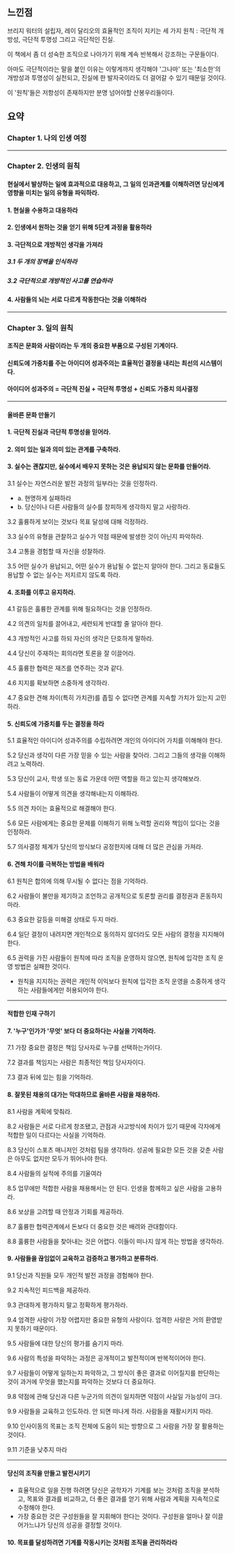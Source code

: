 ## 느낀점

브리지 워터의 설립자, 레이 달리오의 효율적인 조직이 지키는 세 가지 원칙 : 극단적 개방성, 극단적 투명성 그리고 극단적인 진실.

이 책에서 좀 더 성숙한 조직으로 나아가기 위해 계속 반복해서 강조하는 구문들이다.

아마도 극단적이라는 말을 붙인 이유는 이렇게까지 생각해야 '그나마' 또는 '최소한'의 개방성과 투명성이 실천되고, 진실에 한 발자국이라도 더 걸어갈 수 있기 때문일 것이다.

이 '원칙'들은 저항성이 존재하지만 분명 넘어야할 산봉우리들이다.

## 요약
### Chapter 1. 나의 인생 여정

---

### Chapter 2. 인생의 원칙
#### 현실에서 발샹하는 일에 효과적으로 대응하고, 그 일의 인과관계를 이해하려면 당신에게 영향을 미치는 일의 유형을 파익하라.
#### 1. 현실을 수용하고 대응하라
#### 2. 인생에서 원하는 것을 얻기 위해 5단계 과정을 활용하라
#### 3. 극단적으로 개방적인 생각을 가져라
##### 3.1 두 개의 장벽을 인식하라
##### 3.2 극단적으로 개방적인 사고를 연습하라
#### 4. 사람들의 뇌는 서로 다르게 작동한다는 것을 이해하라

---

### Chapter 3. 일의 원칙
#### 조직은 문화와 사람이라는 두 개의 중요한 부품으로 구성된 기계이다.
#### 신뢰도에 가중치를 주는 아이디어 성과주의는 효율적인 결정을 내리는 최선의 시스템이다.
#### 아이디어 성과주의 = 극단적 진실 + 극단적 투명성 + 신뢰도 가중치 의사결정
---
#### 올바른 문화 만들기
#### 1. 극단적 진실과 극단적 투명성을 믿어라.
#### 2. 의미 있는 일과 의미 있는 관계를 구축하라.
#### 3. 실수는 괜찮지만, 실수에서 배우지 못하는 것은 용납되지 않는 문화를 만들어라.

3.1 실수는 자연스러운 발전 과정의 일부라는 것을 인정하라.
- a. 현명하게 실패하라
- b. 당신이나 다른 사람들의 실수를 창피하게 생각하지 말고 사랑하라.

3.2 훌륭하게 보이는 것보다 목표 달성에 대해 걱정하라.

3.3 실수의 유형을 관찰하고 실수가 약점 때문에 발생한 것이 아닌지 파악하라.

3.4 고통을 경험할 때 자신을 성찰하라.

3.5 어떤 실수가 용납되고, 어떤 실수가 용납될 수 없는지 알아야 한다. 그리고 동료들도 용납할 수 없는 실수는 저지르지 않도록 하라.

#### 4. 조화를 이루고 유지하라.

4.1 갈등은 훌륭한 관계를 위해 필요하다는 것을 인정하라.

4.2 의견의 일치를 끌어내고, 세련되게 반대할 줄 알아야 한다.

4.3 개방적인 사고를 하되 자신의 생각은 단호하게 말하라.

4.4 당신이 주재하는 회의라면 토론을 잘 이끌어라.

4.5 훌륭한 협력은 재즈를 연주하는 것과 같다.

4.6 지지를 확보하면 소중하게 생각하라.

4.7 중요한 견해 차이(특히 가치관)를 좁힐 수 없다면 관계를 지속할 가치가 있는지 고민하라.

#### 5. 신뢰도에 가중치를 두는 결정을 하라

5.1 효율적인 아이디어 성과주의를 수립하려면 개인의 아이디어 가치를 이해해야 한다.

5.2 당신과 생각이 다른 가장 믿을 수 있는 사람을 찾아라. 그리고 그들의 생각을 이해하려고 노력하라.

5.3 당신이 교사, 학생 또는 동료 가운데 어떤 역할을 하고 있는지 생각해보라.

5.4 사람들이 어떻게 의견을 생각해내는지 이해하라.

5.5 의견 차이는 효율적으로 해결해야 한다.

5.6 모든 사람에게는 중요한 문제를 이해하기 위해 노력할 권리와 책임이 있다는 것을 인정하라.

5.7 의사결정 체계가 당신의 방식보다 공정한지에 대해 더 많은 관심을 가져라.

#### 6. 견해 차이를 극복하는 방법을 배워라

6.1 원칙은 합의에 의해 무시될 수 없다는 점을 기억하라.

6.2 사람들이 불만을 제기하고 조언하고 공개적으로 토론할 권리를 결정권과 혼동하지 마라.

6.3 중요한 갈등을 미해결 상태로 두지 마라.

6.4 일단 결정이 내려지면 개인적으로 동의하지 않더라도 모든 사람의 결정을 지지해야 한다.

6.5 권력을 가진 사람들이 원칙에 따라 조직을 운영하지 않으면, 원칙에 입각한 조직 운영 방법은 실패한 것이다.
- 원칙을 지지하는 권력은 개인적 이익보다 원칙에 입각한 조직 운영을 소중하게 생각하는 사람들에게만 허용되어야 한다.
---
#### 적합한 인재 구하기

#### 7. '누구'인가가 '무엇' 보다 더 중요하다는 사실을 기억하라.

7.1 가장 중요한 결정은 책임 당사자로 누구를 선택하는가이다.

7.2 결과를 책임지는 사람은 최종적인 책임 당사자이다.

7.3 결과 뒤에 있는 힘을 기억하라.

#### 8. 잘못된 채용의 대가는 막대하므로 올바른 사람을 채용하라.

8.1 사람을 계획에 맞춰라.

8.2 사람들은 서로 다르게 창조됐고, 관점과 사고방식에 차이가 있기 때문에 각자에게 적합한 일이 다르다는 사실을 기억하라.

8.3 당신이 스포츠 매니저인 것처럼 팀을 생각하라. 성공에 필요한 모든 것을 갖춘 사람은 아무도 없지만 모두가 뛰어나야 한다.

8.4 사람들의 실적에 주의를 기울여라

8.5 업무에만 적합한 사람을 채용해서는 안 된다. 인생을 함께하고 싶은 사람을 고용하라.

8.6 보상을 고려할 때 안정과 기회를 제공하라.

8.7 훌륭한 협력관계에서 돈보다 더 중요한 것은 배려와 관대함이다.

8.8 훌륭한 사람들을 찾아내는 것은 어렵다. 이들이 떠나지 않게 하는 방법을 생각하라.

#### 9. 사람들을 끊임없이 교육하고 검증하고 평가하고 분류하라.

9.1 당신과 직원들 모두 개인적 발전 과정을 경험해야 한다.

9.2 지속적인 피드백을 제공하라.

9.3 관대하게 평가하지 말고 정확하게 평가하라.

9.4 엄격한 사랑이 가장 어렵지만 중요한 유형의 사랑이다. 엄격한 사랑은 거의 환영받지 못하기 때문이다.

9.5 사람들에 대한 당신의 평가를 숨기지 마라.

9.6 사람의 특성을 파악하는 과정은 공개적이고 발전적이며 반복적이어야 한다.

9.7 사람들이 어떻게 일하는지 파악하고, 그 방식이 좋은 결과로 이어질지를 판단하는 것이 과거에 무엇을 했는지를 파악하는 것보다 더 중요하다.

9.8 약점에 관해 당신과 다른 누군가의 의견이 일치하면 약점이 사실일 가능성이 크다.

9.9 사람들을 교육하고 인도하라. 안 되면 떠나게 하라. 사람들을 재활시키지 마라.

9.10 인사이동의 목표는 조직 전체에 도움이 되는 방향으로 그 사람을 가장 잘 활용하는 것이다.

9.11 기준을 낮추지 마라

---

#### 당신의 조직을 만들고 발전시키기
- 효율적으로 일을 진행 하려면 당신은 공학자가 기계를 보는 것처럼 조직을 분석하고, 목표와 결과를 비교하고, 더 좋은 결과를 얻기 위해 사람과 계획을 지속적으로 수정해야 한다.
- 가장 중요한 것은 구성원들을 잘 지휘해야 한다는 것이다. 구성원을 얼마나 잘 이끌어가느냐가 당신의 성공을 결정할 것이다.

#### 10. 목표를 달성하려면 기계를 작동시키는 것처럼 조직을 관리하라라
